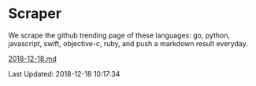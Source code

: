 # Scraper

We scrape the github trending page of these languages: go, python, javascript, swift, objective-c, ruby, and push a markdown result everyday.

[2018-12-18.md](https://github.com/henson/Scraper/blob/master/2018-12-18.md)

Last Updated: 2018-12-18 10:17:34